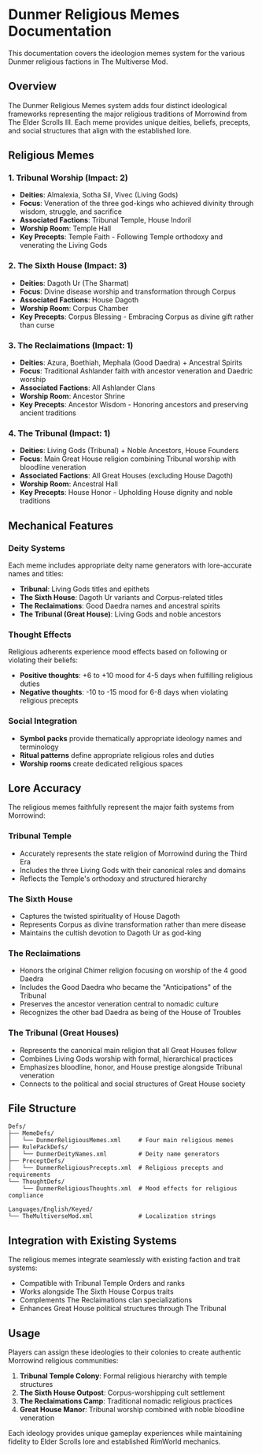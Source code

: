 # Dunmer Religious Memes Documentation

This documentation covers the ideologion memes system for the various Dunmer religious factions in The Multiverse Mod.

## Overview

The Dunmer Religious Memes system adds four distinct ideological frameworks representing the major religious traditions of Morrowind from The Elder Scrolls III. Each meme provides unique deities, beliefs, precepts, and social structures that align with the established lore.

## Religious Memes

### 1. Tribunal Worship (Impact: 2)
- **Deities**: Almalexia, Sotha Sil, Vivec (Living Gods)
- **Focus**: Veneration of the three god-kings who achieved divinity through wisdom, struggle, and sacrifice
- **Associated Factions**: Tribunal Temple, House Indoril
- **Worship Room**: Temple Hall
- **Key Precepts**: Temple Faith - Following Temple orthodoxy and venerating the Living Gods

### 2. The Sixth House (Impact: 3)
- **Deities**: Dagoth Ur (The Sharmat)
- **Focus**: Divine disease worship and transformation through Corpus
- **Associated Factions**: House Dagoth
- **Worship Room**: Corpus Chamber
- **Key Precepts**: Corpus Blessing - Embracing Corpus as divine gift rather than curse

### 3. The Reclaimations (Impact: 1)
- **Deities**: Azura, Boethiah, Mephala (Good Daedra) + Ancestral Spirits
- **Focus**: Traditional Ashlander faith with ancestor veneration and Daedric worship
- **Associated Factions**: All Ashlander Clans
- **Worship Room**: Ancestor Shrine
- **Key Precepts**: Ancestor Wisdom - Honoring ancestors and preserving ancient traditions

### 4. The Tribunal (Impact: 1)
- **Deities**: Living Gods (Tribunal) + Noble Ancestors, House Founders
- **Focus**: Main Great House religion combining Tribunal worship with bloodline veneration
- **Associated Factions**: All Great Houses (excluding House Dagoth)
- **Worship Room**: Ancestral Hall
- **Key Precepts**: House Honor - Upholding House dignity and noble traditions

## Mechanical Features

### Deity Systems
Each meme includes appropriate deity name generators with lore-accurate names and titles:
- **Tribunal**: Living Gods titles and epithets
- **The Sixth House**: Dagoth Ur variants and Corpus-related titles
- **The Reclaimations**: Good Daedra names and ancestral spirits
- **The Tribunal (Great House)**: Living Gods and noble ancestors

### Thought Effects
Religious adherents experience mood effects based on following or violating their beliefs:
- **Positive thoughts**: +6 to +10 mood for 4-5 days when fulfilling religious duties
- **Negative thoughts**: -10 to -15 mood for 6-8 days when violating religious precepts

### Social Integration
- **Symbol packs** provide thematically appropriate ideology names and terminology
- **Ritual patterns** define appropriate religious roles and duties
- **Worship rooms** create dedicated religious spaces

## Lore Accuracy

The religious memes faithfully represent the major faith systems from Morrowind:

### Tribunal Temple
- Accurately represents the state religion of Morrowind during the Third Era
- Includes the three Living Gods with their canonical roles and domains
- Reflects the Temple's orthodoxy and structured hierarchy

### The Sixth House
- Captures the twisted spirituality of House Dagoth
- Represents Corpus as divine transformation rather than mere disease
- Maintains the cultish devotion to Dagoth Ur as god-king

### The Reclaimations
- Honors the original Chimer religion focusing on worship of the 4 good Daedra
- Includes the Good Daedra who became the "Anticipations" of the Tribunal
- Preserves the ancestor veneration central to nomadic culture
- Recognizes the other bad Daedra as being of the House of Troubles

### The Tribunal (Great Houses)
- Represents the canonical main religion that all Great Houses follow
- Combines Living Gods worship with formal, hierarchical practices
- Emphasizes bloodline, honor, and House prestige alongside Tribunal veneration
- Connects to the political and social structures of Great House society

## File Structure

```
Defs/
├── MemeDefs/
│   └── DunmerReligiousMemes.xml     # Four main religious memes
├── RulePackDefs/
│   └── DunmerDeityNames.xml         # Deity name generators
├── PreceptDefs/
│   └── DunmerReligiousPrecepts.xml  # Religious precepts and requirements
└── ThoughtDefs/
    └── DunmerReligiousThoughts.xml  # Mood effects for religious compliance

Languages/English/Keyed/
└── TheMultiverseMod.xml             # Localization strings
```

## Integration with Existing Systems

The religious memes integrate seamlessly with existing faction and trait systems:
- Compatible with Tribunal Temple Orders and ranks
- Works alongside The Sixth House Corpus traits
- Complements The Reclaimations clan specializations
- Enhances Great House political structures through The Tribunal

## Usage

Players can assign these ideologies to their colonies to create authentic Morrowind religious communities:
1. **Tribunal Temple Colony**: Formal religious hierarchy with temple structures
2. **The Sixth House Outpost**: Corpus-worshipping cult settlement
3. **The Reclaimations Camp**: Traditional nomadic religious practices
4. **Great House Manor**: Tribunal worship combined with noble bloodline veneration

Each ideology provides unique gameplay experiences while maintaining fidelity to Elder Scrolls lore and established RimWorld mechanics.